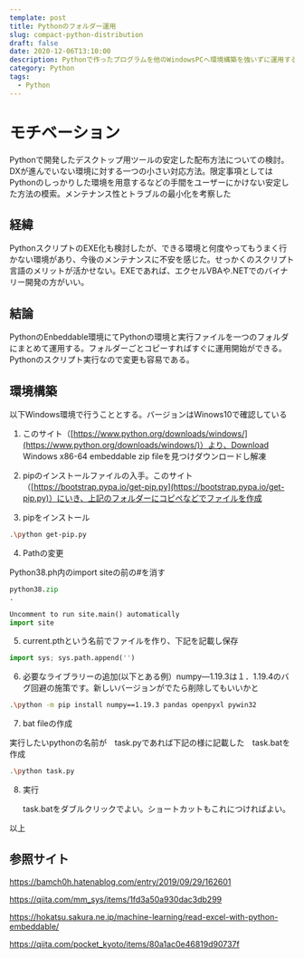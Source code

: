 ```yaml
---
template: post
title: Pythonのフォルダー運用
slug: compact-python-distribution
draft: false
date: 2020-12-06T13:10:00
description: Pythonで作ったプログラムを他のWindowsPCへ環境構築を強いずに運用するための施策
category: Python
tags:
  - Python
---
```



# モチベーション

Pythonで開発したデスクトップ用ツールの安定した配布方法についての検討。DXが進んでいない環境に対する一つの小さい対応方法。限定事項としてはPythonのしっかりした環境を用意するなどの手間をユーザーにかけない安定した方法の模索。メンテナンス性とトラブルの最小化を考察した



## 経緯

PythonスクリプトのEXE化も検討したが、できる環境と何度やってもうまく行かない環境があり、今後のメンテナンスに不安を感じた。せっかくのスクリプト言語のメリットが活かせない。EXEであれば、エクセルVBAや.NETでのバイナリー開発の方がいい。



## 結論

PythonのEnbeddable環境にてPythonの環境と実行ファイルを一つのフォルダにまとめて運用する。フォルダーごとコピーすればすぐに運用開始ができる。Pythonのスクリプト実行なので変更も容易である。



## 環境構築

以下Windows環境で行うこととする。バージョンはWinows10で確認している



1. このサイト（[https://www.python.org/downloads/windows/](https://www.python.org/downloads/windows/)）より、Download Windows x86-64 embeddable zip fileを見つけダウンロードし解凍
   
2. pipのインストールファイルの入手。このサイト（[https://bootstrap.pypa.io/get-pip.py](https://bootstrap.pypa.io/get-pip.py)）にいき、上記のフォルダーにコピペなどでファイルを作成
   
3. pipをインストール

  ```bash
.\python get-pip.py
  ```

4. Pathの変更

  Python38.ph内のimport siteの前の#を消す

  ```Python
python38.zip
.

Uncomment to run site.main() automatically
import site
  ```


5. current.pthという名前でファイルを作り、下記を記載し保存

  ```python
import sys; sys.path.append('')
  ```

6. 必要なライブラリーの追加(以下とある例）numpy—1.19.3は１．1.19.4のバグ回避の施策です。新しいバージョンがでたら削除してもいいかと


  ```bash
.\python -m pip install numpy==1.19.3 pandas openpyxl pywin32
  ```


7. bat fileの作成

  実行したいpythonの名前が　task.pyであれば下記の様に記載した　task.batを作成

```bash
.\python task.py
```

8. 実行 

   task.batをダブルクリックでよい。ショートカットもこれにつければよい。

   

  以上



## 参照サイト

https://bamch0h.hatenablog.com/entry/2019/09/29/162601

https://qiita.com/mm_sys/items/1fd3a50a930dac3db299

https://hokatsu.sakura.ne.jp/machine-learning/read-excel-with-python-embeddable/

https://qiita.com/pocket_kyoto/items/80a1ac0e46819d90737f




